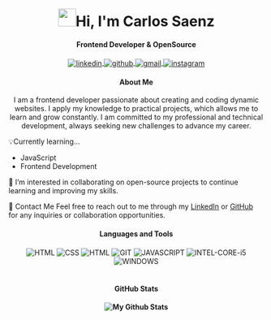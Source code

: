 <h1 align="center"><img src="https://media.giphy.com/media/hvRJCLFzcasrR4ia7z/giphy.gif" width="35">Hi, I'm Carlos Saenz</h1>
<h4 align="center">Frontend Developer & OpenSource</h4>

<p align="center" >
 <a href="https://www.linkedin.com/in/carloss-saenzz/" target="_blank">
     <img align="center" alt="linkedin" src="https://img.shields.io/badge/LinkedIn-0077B5?style=for-the-badge&logo=linkedin&logoColor=white">
 </a>
 <a href="https://github.com/CodeBycsz" target="_blank">
     <img align="center" alt="github" src="https://img.shields.io/badge/GitHub-100000?style=for-the-badge&logo=github&logoColor=white">
 </a>
 <a href="charliesaenz@gmail.com" target="_blank">
     <img align="center" alt="gmail" src="https://img.shields.io/badge/Gmail-D14836?style=for-the-badge&logo=gmail&logoColor=white">
 </a>
 <a href="https://www.instagram.com/codebycsz/" target="_blank">
     <img align="center" alt="instagram" src="https://img.shields.io/badge/Instagram-E4405F?style=for-the-badge&logo=instagram&logoColor=white">
 </a>
</p>

<h4 align="center">About Me</h4>
<p align="center">I am a frontend developer passionate about creating and coding dynamic websites. I apply my knowledge to practical projects, which allows me to learn and grow constantly. I am committed to my professional and technical development, always seeking new challenges to advance my career.</p>

 💡Currently learning...

 - JavaScript
 - Frontend Development

 🤝 I’m interested in collaborating on open-source projects to continue learning and improving my skills.

 💬 Contact Me
Feel free to reach out to me through my [LinkedIn](https://www.linkedin.com/in/carloss-saenzz/) or [GitHub](https://github.com/CodeBycsz) for any inquiries or collaboration opportunities.

<h4 align="center">Languages and Tools</h4>
<div align="center">
<img align="center" alt="HTML" src="https://img.shields.io/badge/HTML5-E34F26?style=for-the-badge&logo=html5&logoColor=white">
<img align="center" alt="CSS" src="https://img.shields.io/badge/CSS3-1572B6?style=for-the-badge&logo=css3&logoColor=white">
<!-- <img align="center" alt="HTML" src="https://img.shields.io/badge/Sass-CC6699?style=for-the-badge&logo=sass&logoColor=white"> -->
<img align="center" alt="HTML" src="https://img.shields.io/badge/Bootstrap-563D7C?style=for-the-badge&logo=bootstrap&logoColor=white">
<img align="center" alt="GIT" src="https://img.shields.io/badge/Git-F05032?style=for-the-badge&logo=git&logoColor=white">
<img align="center" alt="JAVASCRIPT" src="https://img.shields.io/badge/JavaScript-F7DF1E?style=for-the-badge&logo=javascript&logoColor=black">
<img align="center" alt="INTEL-CORE-i5" src="https://img.shields.io/badge/Intel-Core_i5_10th-0071C5?style=for-the-badge&logo=intel&logoColor=white">
<img align="center" alt="WINDOWS" src="https://img.shields.io/badge/Windows-0078D6?style=for-the-badge&logo=windows&logoColor=white">
</div>

<br>

<h4 align="center">GitHub Stats<h4>
<div align="center">
  <img alt="My Github Stats" src="https://github-readme-stats.vercel.app/api?username=carlossaenzz&include_all_commits=true&count_private=true&show_icons=true&line_height=20&title_color=2B5BBD&icon_color=1124BB&text_color=A1A1A1&bg_color=0,000000,130F40"/>
</div>
